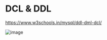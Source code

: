 # DCL & DDL


https://www.w3schools.in/mysql/ddl-dml-dcl/


![image](https://www.w3schools.in/wp-content/uploads/2014/08/SQL-Commands-1-700x470.png)
